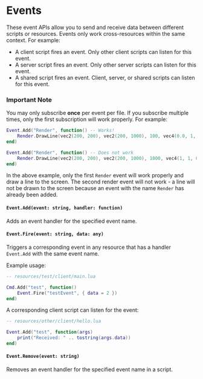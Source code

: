 # Events

These event APIs allow you to send and receive data between different scripts or resources. Events only work cross-resources within the same context. For example:
 - A client script fires an event. Only other client scripts can listen for this event.
 - A server script fires an event. Only other server scripts can listen for this event.
 - A shared script fires an event. Client, server, or shared scripts can listen for this event.

### Important Note

You may only subscribe **once** per event per file. If you subscribe multiple times, only the first subscription will work properly. For example:

```lua
Event.Add("Render", function() -- Works!
	Render.DrawLine(vec2(200, 200), vec2(200, 1000), 100, vec4(0.0, 1, 0.0, 1.0))  
end)

Event.Add("Render", function() -- Does not work
	Render.DrawLine(vec2(200, 200), vec2(200, 1000), 1000, vec4(1, 1, 0.0, 1.0))  
end)
```

In the above example, only the first `Render` event will work properly and draw a line to the screen. The second render event will not work - a line will not be drawn to the screen because an event with the name `Render` has already been added.

#### `Event.Add(event: string, handler: function)`

Adds an event handler for the specified event name.

#### `Event.Fire(event: string, data: any)`

Triggers a corresponding event in any resource that has a handler `Event.Add` with the same event name.

Example usage:

```lua
-- resources/test/client/main.lua

Cmd.Add("test", function()
    Event.Fire("testEvent", { data = 2 })
end)
```

A corresponding client script can listen for the event:
```lua
-- resources/other/client/hello.lua

Event.Add("test", function(args)
    print("Received: " .. tostring(args.data))
end)
```

#### `Event.Remove(event: string)`

Removes an event handler for the specified event name in a script.
